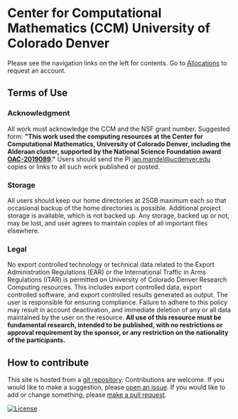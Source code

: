 # Center for Computational Mathematics (CCM) University of Colorado Denver

Please see the navigation links on the left for contents. Go to [Allocations](./accounts/) to request an account.

## Terms of Use

### Acknowledgment

All work must acknowledge the CCM and the NSF grant number. Suggested form: **"This work used the computing resources at the Center for Computational Mathematics, University of Colorado Denver, including the Alderaan cluster, supported by the National Science Foundation award [OAC-2019089](https://www.nsf.gov/awardsearch/showAward?AWD_ID=2019089)."** Users should send the PI jan.mandel@ucdenver.edu copies or links to all such work published or posted.

### Storage

All users should keep our home directories at 25GB maximum each so that occasional backup of the home directories is possible. Additional project storage is available, which is not backed up. Any storage, backed up or not, may be lost, and user agrees to maintain copies of all important files elsewhere.

### Legal

No export controlled technology or technical data related to the Export Administration Regulations (EAR) or the International Traffic in Arms  Regulations (ITAR) is permitted on University of Colorado Denver Research Computing resources. This includes export controlled data, export controlled software,  and export controlled results generated as output. The user is responsible for ensuring compliance. Failure to adhere to this policy may result in account deactivation, and immediate deletion of any or all data maintained by the user on the resource. **All use of this resource must be fundamental research, intended to be published, with no restrictions or approval requirement by the sponsor, or any restriction on the nationality of the participants.**

## How to contribute

This site is hosted from a [git repository](https://github.com/ccmucdenver/ccm-docs). Contributions are welcome. If you would like to make a suggestion, please [open an issue](https://github.com/ccmucdenver/ccm-docs/issues/new/choose). If you would like to add or change something, please [make a pull request](pull_request/).

[![License](https://img.shields.io/badge/License-Apache%202.0-blue.svg)](https://opensource.org/licenses/Apache-2.0)
